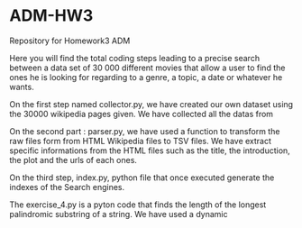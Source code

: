 # ADM-HW3
Repository for Homework3 ADM

Here you will find the total coding steps leading to a precise search between a data set of 30 000 different movies that allow a user to find the ones he is looking for regarding to a genre, a topic, a date or whatever he wants. 

On the first step named collector.py, we have created our own dataset using the 30000 wikipedia pages given. We have collected all the datas from 

On the second part : parser.py, we have used a function to transform the raw files form from HTML Wikipedia files to TSV files. We have extract specific informations from the HTML files such as the title, the introduction, the plot and the urls of each ones.

On the third step, index.py, python file that once executed generate the indexes of the Search engines.





The exercise_4.py is a pyton code that finds the length of the longest palindromic substring of a string. We have used a dynamic 

